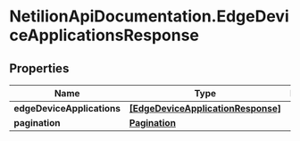 # NetilionApiDocumentation.EdgeDeviceApplicationsResponse

## Properties
Name | Type | Description | Notes
------------ | ------------- | ------------- | -------------
**edgeDeviceApplications** | [**[EdgeDeviceApplicationResponse]**](EdgeDeviceApplicationResponse.md) |  | 
**pagination** | [**Pagination**](Pagination.md) |  | 

